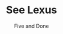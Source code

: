 ---
title: 'See Lexus'
author: Five and Done
project_image_path: '/images/gallery/see-lexus.jpg'
external_url: 'https://see.lexus.com/#category'
---
